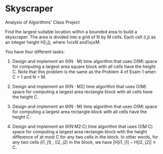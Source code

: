 # Skyscraper
Analysis of Algorithms' Class Project

Find the largest suitable location within a bounded area to build a skyscraper. The area is divided into a grid of N by M cells. Each cell (i,j) as an integer height H[i,j], where 1≤i≤N and1≤j≤M.

You have four different tasks:

1. Design and implement an Θ(N · M) time algorithm that uses O(M) space for computing a largest area square block with all cells have the height C. Note that this problem is the same as the Problem 4 of Exam 1 when C = 1 and N = M.

2. Design and implement an Θ(N · M2) time algorithm that uses O(M) space for computing a largest area rectangle block with all cells have the height C.

3. Design and implement an Θ(N · M) time algorithm that uses O(M) space for computing a largest area rectangle block with all cells have the height C.

4. Design and implement an Θ(N·M2·C) time algorithm that uses O(M·C) space for computing a largest area rectangle block with the height difference of at most C for any two cells in the block. In other words, for any two cells (i1, j1) , (i2, j2) in the block, we have |H[i1, j1] − H[i2, j2]| ≤ C.
